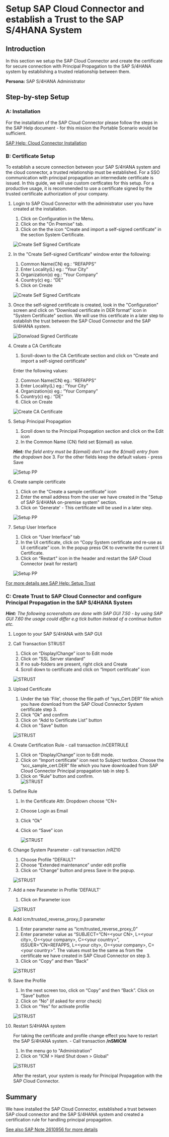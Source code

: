 # Setup SAP Cloud Connector and establish a Trust to the SAP S/4HANA System

## Introduction

In this section we setup the SAP Cloud Connector and create the certificate for secure connection with Principal Propagation to the SAP S/4HANA system by establishing a trusted relationship between them.

**Persona:** SAP S/4HANA Administrator


## Step-by-step Setup
### **A: Installation**

For the installation of the SAP Cloud Connector please follow the steps in the SAP Help document - for this mission the Portable Scenario would be sufficient.

[SAP Help: Cloud Connector Installation](https://help.sap.com/viewer/cca91383641e40ffbe03bdc78f00f681/Cloud/en-US/57ae3d62f63440f7952e57bfcef948d3.html)

### **B: Certificate Setup** 
To establish a secure connection between your SAP S/4HANA system and the cloud connector, a trusted relationship must be established. For a SSO communication with principal propagation an intermediate certificate is issued. In this guide, we will use custom certficates for this setup. For a productive usage, it is recommended to use a certificate signed by the trusted certificate authorization of your company.


1. Login to SAP Cloud Connector with the administrator user you have created at the installation.
   
   1.  Click on Configuration in the Menu.
   2.  Click on the "On Premise" tab.
   3.  Click on the the icon “Create and import a self-signed certificate” in the section System Certificate.
   
   ![Create Self Signed Certificate](./images/CertificateCloudConnector1.png)

2. In the "Create Self-signed Certificate" window enter the following:
   1. Common Name(CN) eg.: “REFAPPS”
   2. Enter Locality(L) eg.: “Your City”
   3. Organization(o) eg.: “Your Company”
   4. Country(c) eg.: “DE” 
   5. Click on Create
   
   ![Create Self Signed Certificate](./images/CertificateCloudConnector2.png)

3. Once the self-signed certificate is created, look in the "Configuration" screen and click on “Download certificate in DER format” icon in "System Certificate" section. We will use this certificate in a later step to establish the trust between the SAP Cloud Connector and the SAP S/4HANA system.
   
   ![Donwload Signed Certificate](./images/CertificateCloudConnector4.png)
 
4. Create a CA Certificate
   1. Scroll-down to the CA Certificate section and click on “Create and import a self-signed certificate”
  
   Enter the following values:

   2. Common Name(CN) eg.: “REFAPPS”
   3. Enter Locality(L) eg.: “Your City”
   4. Organization(o) eg.: “Your Company”
   5. Country(c) eg.: “DE” 
   6. Click on Create
   
   ![Create CA Certificate](./images/CertificateCloudConnector5.png)

5. Setup Principal Propagation
   1. Scroll down to the Principal Propagation section and click on the Edit icon
   2. In the Common Name (CN) field set ${email} as value. 
   
   ***Hint:** the field entry must be ${email} don't use the ${mail} entry from the dropdown box* 
   3. For the other fields keep the default values - press Save
   
   ![Setup PP](./images/CertificateCloudConnector3.png)

6. Create sample certificate
   1. Click on the “Create a sample certificate” icon
   2. Enter the email address from the user we have created in the "Setup of SAP S/4HANA on-premise system" section.
   3. Click on 'Generate' - This certificate will be used in a later step.
   
   ![Setup PP](./images/CertificateCloudConnector6.png)

7. Setup User Interface
   1. Click on “User Interface” tab
   2. In the UI certificate, click on “Copy System certificate and re-use as UI certificate” icon. In the popup press OK to overwrite the current UI Certificate.
   3. Click on “Restart" icon in the header and restart the SAP Cloud Connector (wait for restart)
   
     ![Setup PP](./images/CertificateCloudConnector7.png)

[For more details see SAP Help: Setup Trust](https://help.sap.com/viewer/cca91383641e40ffbe03bdc78f00f681/Cloud/en-US/c84d4d0b12d34890b334998185f49e88.html)

### **C: Create Trust to SAP Cloud Connector and configure Principal Propagation in the SAP S/4HANA System**

***Hint:** The following screenshots are done with SAP GUI 7.50 - by using SAP GUI 7.60 the usage could differ e.g tick button instead of a continue button etc.*

1. Logon to your SAP S/4HANA with SAP GUI
2. Call Transaction STRUST
   1. Click on “Display/Change” icon to Edit mode
   2. Click on “SSL Server standard”
   3. If no sub-folders are present, right click and Create
   4. Scroll down to certificate and click on “Import certificate” icon
   
   ![STRUST](./images/S4PrincipalPropagation1.png)

3. Upload Certificate
   1. Under the tab 'File', choose the file path of “sys_Cert.DER” file which you have download from the SAP Cloud Connector System certificate step 3.
   2. Click “Ok” and confirm
   3. Click on “Add to Certificate List” button
   4. Click on "Save" button

   ![STRUST](./images/S4PrincipalPropagation1a.png)
4. Create Certification Rule - call transaction /nCERTRULE
   1. Click on “Display/Change” icon to Edit mode.
   2. Click on “Import certificate” icon next to Subject textbox. Choose the “scc_sample_cert.DER” file which you have downloaded from SAP Cloud Connector Principal propagation tab in step 5. 
   3. Click on “Rule” button and confirm.   
   ![STRUST](./images/S4PrincipalPropagation2.png)
   

5. Define Rule
   1. In the Certificate Attr. Dropdown choose “CN=<email id of user created>
   2. Choose Login as Email
   3. Click “Ok”
   4. Click on “Save” icon
    
      ![STRUST](./images/S4PrincipalPropagation2a.png)

6. Change System Parameter - call transaction /nRZ10
   1. Choose Profile “DEFAULT"
   2. Choose “Extended maintenance” under edit profile
   3. Click on “Change” button and press Save in the popup.
      
   ![STRUST](./images/S4PrincipalPropagation3.png)

7. Add a new Parameter in Profile 'DEFAULT' 
   1. Click on Parameter icon
    
   ![STRUST](./images/S4PrincipalPropagation4.png)

8. Add icm/trusted_reverse_proxy_0 parameter
   1. Enter parameter name as “icm/trusted_reverse_proxy_0”
   2. Enter parameter value as “SUBJECT=”CN=\<your CN\>, L=\<your city\>, O=\<your company\>, C=\<your country\>”, ISSUER=”CN=REFAPPS, L=\<your city\>, O=\<your company\>, C=\<your country\>”. The values must be the same as from the certificate we have created in SAP Cloud Connector on step 3.
   3. Click on “Copy” and then “Back”

   ![STRUST](./images/S4PrincipalPropagation5.png)
9. Save the Profile
    1. In the next screen too, click on “Copy” and then “Back”. Click on “Save” button    
    2. Click on “No” (if asked for error check)
    3. Click on “Yes” for activate profile
    
   ![STRUST](./images/S4PrincipalPropagation6.png)
   

10.  Restart S/4HANA system 

     For taking the certificate and profile change effect you have to restart the SAP S/4HANA system. - Call transaction **/nSMICM**    
    
     1. In the menu go to "Administration"
     2. Click on "ICM > Hard Shut down > Global"

     ![STRUST](./images/S4PrincipalPropagation7.png) 

     After the restart, your system is ready for Principal Propagation with the SAP Cloud Connector.


## Summary
We have installed the SAP Cloud Connector, established a trust between SAP cloud connector and the SAP S/4HANA system and created a certification rule for handling principal propagation. 

[See also SAP Note 2610956 for more details](https://launchpad.support.sap.com/#/notes/2610956)